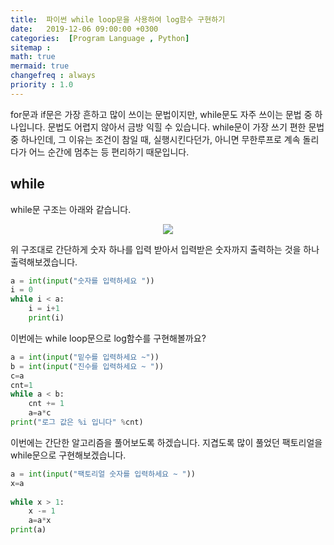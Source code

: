 ```yaml
---
title:  파이썬 while loop문을 사용하여 log함수 구현하기
date:   2019-12-06 09:00:00 +0300
categories:  [Program Language , Python]
sitemap :
math: true
mermaid: true
changefreq : always
priority : 1.0
---
```


for문과 if문은 가장 흔하고 많이 쓰이는 문법이지만, while문도 자주 쓰이는 문법 중 하나입니다. 문법도 어렵지 않아서 금방 익힐 수 있습니다. while문이 가장 쓰기 편한 문법 중 하나인데, 그 이유는 조건이 참일 때, 실행시킨다던가, 아니면 무한루프로 계속 돌리다가 어느 순간에 멈추는 등 편리하기 때문입니다. 

## while   

while문 구조는 아래와 같습니다.  

<center><img src="../../assets//images/python_a5.png" ></center>  

위 구조대로 간단하게 숫자 하나를 입력 받아서 입력받은 숫자까지 출력하는 것을 하나 출력해보겠습니다.  

```python
a = int(input("숫자를 입력하세요 "))
i = 0
while i < a:
    i = i+1
    print(i)
```

이번에는 while loop문으로 log함수를 구현해볼까요?  

```python
a = int(input("밑수를 입력하세요 ~"))
b = int(input("진수를 입력하세요 ~ "))
c=a
cnt=1
while a < b:
    cnt += 1
    a=a*c
print("로그 값은 %i 입니다" %cnt)
```

이번에는 간단한 알고리즘을 풀어보도록 하겠습니다. 지겹도록 많이 풀었던 팩토리얼을 while문으로 구현해보겠습니다.  

```python
a = int(input("팩토리얼 숫자를 입력하세요 ~ "))
x=a 
    
while x > 1:
    x -= 1
    a=a*x
print(a)
```